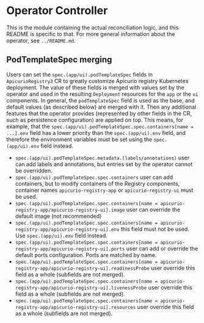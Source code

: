 # Operator Controller

This is the module containing the actual reconciliation logic, and this README is specific to that. For more general information about the operator, see `../README.md`.

## PodTemplateSpec merging

Users can set the `spec.(app/ui).podTemplateSpec` fields in `ApicurioRegistry3` CR to greatly customize Apicurio registry Kubernetes deployment. The value of these fields is merged with values set by the operator and used in the resulting `Deployment` resources for the `app` or the `ui` components. In general, the `podTemplateSpec` field
is used as the base, and default values (as described below) are merged with it. Then any additional features that the operator provides (represented by other fields in the CR, such as persistence configuration) are applied on top. This means, for example, that the `spec.(app/ui).podTemplateSpec.spec.containers[name = ...].env` field has a lower priority than the `spec.(app/ui).env` field, and therefore the environment variables must be set using the `spec.(app/ui).env` field instead.

- `spec.(app/ui).podTemplateSpec.metadata.(labels/annotations)` user can add labels and annotations, but entries set by the operator cannot be overridden.
- `spec.(app/ui).podTemplateSpec.spec.containers` user can add containers, but to modify containers of the Registry components, container names `apicurio-registry-app` or `apicurio-registry-ui` must be used.
- `spec.(app/ui).podTemplateSpec.spec.containers[name = apicurio-registry-app/apicurio-registry-ui].image` user can override the default image (not recommended)
- `spec.(app/ui).podTemplateSpec.spec.containers[name = apicurio-registry-app/apicurio-registry-ui].env` this field must not be used. Use `spec.(app/ui).env` field instead.
- `spec.(app/ui).podTemplateSpec.spec.containers[name = apicurio-registry-app/apicurio-registry-ui].ports` user can add or override the default ports configuration. Ports are matched by name.
- `spec.(app/ui).podTemplateSpec.spec.containers[name = apicurio-registry-app/apicurio-registry-ui].readinessProbe` user override this field as a whole (subfields are not merged).
- `spec.(app/ui).podTemplateSpec.spec.containers[name = apicurio-registry-app/apicurio-registry-ui].livenessProbe` user override this field as a whole (subfields are not merged).
- `spec.(app/ui).podTemplateSpec.spec.containers[name = apicurio-registry-app/apicurio-registry-ui].resources` user override this field as a whole (subfields are not merged).

